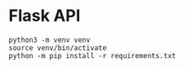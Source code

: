 #  Flask API

```
python3 -m venv venv
source venv/bin/activate
python -m pip install -r requirements.txt
```
